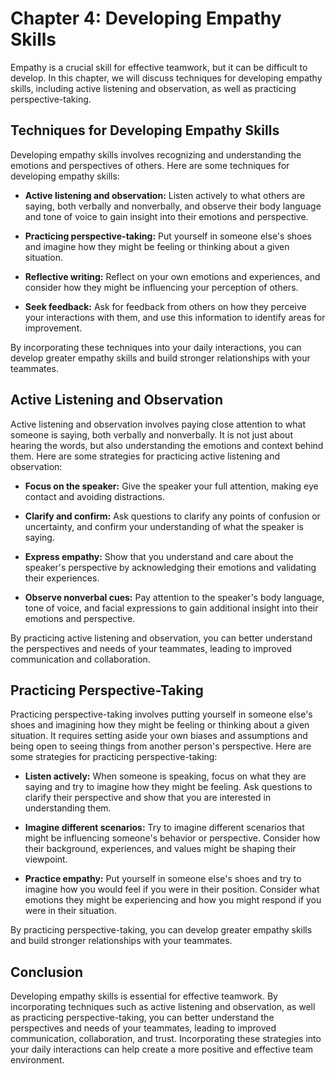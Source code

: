 Chapter 4: Developing Empathy Skills
====================================

Empathy is a crucial skill for effective teamwork, but it can be difficult to develop. In this chapter, we will discuss techniques for developing empathy skills, including active listening and observation, as well as practicing perspective-taking.

Techniques for Developing Empathy Skills
----------------------------------------

Developing empathy skills involves recognizing and understanding the emotions and perspectives of others. Here are some techniques for developing empathy skills:

* **Active listening and observation:** Listen actively to what others are saying, both verbally and nonverbally, and observe their body language and tone of voice to gain insight into their emotions and perspective.

* **Practicing perspective-taking:** Put yourself in someone else's shoes and imagine how they might be feeling or thinking about a given situation.

* **Reflective writing:** Reflect on your own emotions and experiences, and consider how they might be influencing your perception of others.

* **Seek feedback:** Ask for feedback from others on how they perceive your interactions with them, and use this information to identify areas for improvement.

By incorporating these techniques into your daily interactions, you can develop greater empathy skills and build stronger relationships with your teammates.

Active Listening and Observation
--------------------------------

Active listening and observation involves paying close attention to what someone is saying, both verbally and nonverbally. It is not just about hearing the words, but also understanding the emotions and context behind them. Here are some strategies for practicing active listening and observation:

* **Focus on the speaker:** Give the speaker your full attention, making eye contact and avoiding distractions.

* **Clarify and confirm:** Ask questions to clarify any points of confusion or uncertainty, and confirm your understanding of what the speaker is saying.

* **Express empathy:** Show that you understand and care about the speaker's perspective by acknowledging their emotions and validating their experiences.

* **Observe nonverbal cues:** Pay attention to the speaker's body language, tone of voice, and facial expressions to gain additional insight into their emotions and perspective.

By practicing active listening and observation, you can better understand the perspectives and needs of your teammates, leading to improved communication and collaboration.

Practicing Perspective-Taking
-----------------------------

Practicing perspective-taking involves putting yourself in someone else's shoes and imagining how they might be feeling or thinking about a given situation. It requires setting aside your own biases and assumptions and being open to seeing things from another person's perspective. Here are some strategies for practicing perspective-taking:

* **Listen actively:** When someone is speaking, focus on what they are saying and try to imagine how they might be feeling. Ask questions to clarify their perspective and show that you are interested in understanding them.

* **Imagine different scenarios:** Try to imagine different scenarios that might be influencing someone's behavior or perspective. Consider how their background, experiences, and values might be shaping their viewpoint.

* **Practice empathy:** Put yourself in someone else's shoes and try to imagine how you would feel if you were in their position. Consider what emotions they might be experiencing and how you might respond if you were in their situation.

By practicing perspective-taking, you can develop greater empathy skills and build stronger relationships with your teammates.

Conclusion
----------

Developing empathy skills is essential for effective teamwork. By incorporating techniques such as active listening and observation, as well as practicing perspective-taking, you can better understand the perspectives and needs of your teammates, leading to improved communication, collaboration, and trust. Incorporating these strategies into your daily interactions can help create a more positive and effective team environment.
